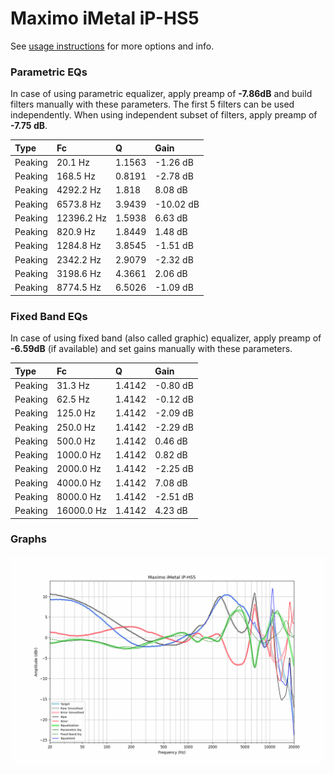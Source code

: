 # Maximo iMetal iP-HS5
See [usage instructions](https://github.com/jaakkopasanen/AutoEq#usage) for more options and info.

### Parametric EQs
In case of using parametric equalizer, apply preamp of **-7.86dB** and build filters manually
with these parameters. The first 5 filters can be used independently.
When using independent subset of filters, apply preamp of **-7.75 dB**.

| Type    | Fc         |      Q | Gain      |
|:--------|:-----------|:-------|:----------|
| Peaking | 20.1 Hz    | 1.1563 | -1.26 dB  |
| Peaking | 168.5 Hz   | 0.8191 | -2.78 dB  |
| Peaking | 4292.2 Hz  | 1.818  | 8.08 dB   |
| Peaking | 6573.8 Hz  | 3.9439 | -10.02 dB |
| Peaking | 12396.2 Hz | 1.5938 | 6.63 dB   |
| Peaking | 820.9 Hz   | 1.8449 | 1.48 dB   |
| Peaking | 1284.8 Hz  | 3.8545 | -1.51 dB  |
| Peaking | 2342.2 Hz  | 2.9079 | -2.32 dB  |
| Peaking | 3198.6 Hz  | 4.3661 | 2.06 dB   |
| Peaking | 8774.5 Hz  | 6.5026 | -1.09 dB  |

### Fixed Band EQs
In case of using fixed band (also called graphic) equalizer, apply preamp of **-6.59dB**
(if available) and set gains manually with these parameters.

| Type    | Fc         |      Q | Gain     |
|:--------|:-----------|:-------|:---------|
| Peaking | 31.3 Hz    | 1.4142 | -0.80 dB |
| Peaking | 62.5 Hz    | 1.4142 | -0.12 dB |
| Peaking | 125.0 Hz   | 1.4142 | -2.09 dB |
| Peaking | 250.0 Hz   | 1.4142 | -2.29 dB |
| Peaking | 500.0 Hz   | 1.4142 | 0.46 dB  |
| Peaking | 1000.0 Hz  | 1.4142 | 0.82 dB  |
| Peaking | 2000.0 Hz  | 1.4142 | -2.25 dB |
| Peaking | 4000.0 Hz  | 1.4142 | 7.08 dB  |
| Peaking | 8000.0 Hz  | 1.4142 | -2.51 dB |
| Peaking | 16000.0 Hz | 1.4142 | 4.23 dB  |

### Graphs
![](./Maximo%20iMetal%20iP-HS5.png)